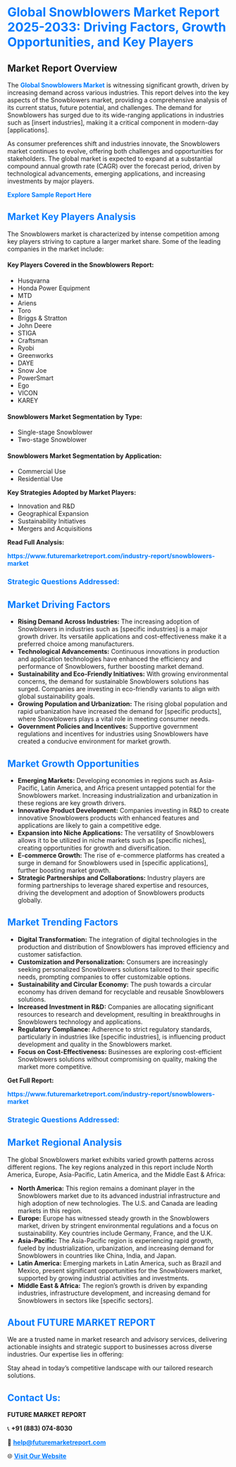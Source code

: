 <h1 style="color: #007BFF;">Global Snowblowers Market Report 2025-2033: Driving Factors, Growth Opportunities, and Key Players</h1>

<section id="overview">
<h2>Market Report Overview</h2>
<p>The <a href="https://www.futuremarketreport.com/industry-report/snowblowers-market" style="color: #007BFF; text-decoration: none;"><strong>Global Snowblowers Market</strong></a> is witnessing significant growth, driven by increasing demand across various industries. This report delves into the key aspects of the Snowblowers market, providing a comprehensive analysis of its current status, future potential, and challenges. The demand for Snowblowers has surged due to its wide-ranging applications in industries such as [insert industries], making it a critical component in modern-day [applications].</p>
<p>As consumer preferences shift and industries innovate, the Snowblowers market continues to evolve, offering both challenges and opportunities for stakeholders. The global market is expected to expand at a substantial compound annual growth rate (CAGR) over the forecast period, driven by technological advancements, emerging applications, and increasing investments by major players.</p>
</section>

<section id="overview">
<p><a href="https://www.futuremarketreport.com/request-sample/reportId=41651" style="color: #007BFF; text-decoration: none;"><strong>Explore Sample Report Here</strong></a></p>
</section>

<section id="key-players">
<h2 style="color: #007BFF;">Market Key Players Analysis</h2>
<p>The Snowblowers market is characterized by intense competition among key players striving to capture a larger market share. Some of the leading companies in the market include:</p>
<h4>Key Players Covered in the Snowblowers Report:</h4>
<ul><li>Husqvarna</li><li>Honda Power Equipment</li><li>MTD</li><li>Ariens</li><li>Toro</li><li>Briggs &amp; Stratton</li><li>John Deere</li><li>STIGA</li><li>Craftsman</li><li>Ryobi</li><li>Greenworks</li><li>DAYE</li><li>Snow Joe</li><li>PowerSmart</li><li>Ego</li><li>VICON</li><li>KAREY</li></ul>
<h4>Snowblowers Market Segmentation by Type:</h4>
<ul><li>Single-stage Snowblower</li><li>Two-stage Snowblower</li></ul>

<h4>Snowblowers Market Segmentation by Application:</h4>
<ul><li>Commercial Use</li><li>Residential Use</li></ul>
<p><strong>Key Strategies Adopted by Market Players:</strong></p>
<ul>
<li>Innovation and R&D</li>
<li>Geographical Expansion</li>
<li>Sustainability Initiatives</li>
<li>Mergers and Acquisitions</li>
</ul>
</section>

<section>
<p><strong>Read Full Analysis: </strong></p><a href="https://www.futuremarketreport.com/industry-report/snowblowers-market" style="color: #007BFF; text-decoration: none;"><strong>https://www.futuremarketreport.com/industry-report/snowblowers-market</strong></a>
<h3 style="color: #007BFF;">Strategic Questions Addressed:</h3>
</section>

<section id="driving-factors">
<h2 style="color: #007BFF;">Market Driving Factors</h2>
<ul>
<li><strong>Rising Demand Across Industries:</strong> The increasing adoption of Snowblowers in industries such as [specific industries] is a major growth driver. Its versatile applications and cost-effectiveness make it a preferred choice among manufacturers.</li>
<li><strong>Technological Advancements:</strong> Continuous innovations in production and application technologies have enhanced the efficiency and performance of Snowblowers, further boosting market demand.</li>
<li><strong>Sustainability and Eco-Friendly Initiatives:</strong> With growing environmental concerns, the demand for sustainable Snowblowers solutions has surged. Companies are investing in eco-friendly variants to align with global sustainability goals.</li>
<li><strong>Growing Population and Urbanization:</strong> The rising global population and rapid urbanization have increased the demand for [specific products], where Snowblowers plays a vital role in meeting consumer needs.</li>
<li><strong>Government Policies and Incentives:</strong> Supportive government regulations and incentives for industries using Snowblowers have created a conducive environment for market growth.</li>
</ul>
</section>

<section id="growth-opportunities">
<h2 style="color: #007BFF;">Market Growth Opportunities</h2>
<ul>
<li><strong>Emerging Markets:</strong> Developing economies in regions such as Asia-Pacific, Latin America, and Africa present untapped potential for the Snowblowers market. Increasing industrialization and urbanization in these regions are key growth drivers.</li>
<li><strong>Innovative Product Development:</strong> Companies investing in R&D to create innovative Snowblowers products with enhanced features and applications are likely to gain a competitive edge.</li>
<li><strong>Expansion into Niche Applications:</strong> The versatility of Snowblowers allows it to be utilized in niche markets such as [specific niches], creating opportunities for growth and diversification.</li>
<li><strong>E-commerce Growth:</strong> The rise of e-commerce platforms has created a surge in demand for Snowblowers used in [specific applications], further boosting market growth.</li>
<li><strong>Strategic Partnerships and Collaborations:</strong> Industry players are forming partnerships to leverage shared expertise and resources, driving the development and adoption of Snowblowers products globally.</li>
</ul>
</section>

<section id="trending-factors">
<h2 style="color: #007BFF;">Market Trending Factors</h2>
<ul>
<li><strong>Digital Transformation:</strong> The integration of digital technologies in the production and distribution of Snowblowers has improved efficiency and customer satisfaction.</li>
<li><strong>Customization and Personalization:</strong> Consumers are increasingly seeking personalized Snowblowers solutions tailored to their specific needs, prompting companies to offer customizable options.</li>
<li><strong>Sustainability and Circular Economy:</strong> The push towards a circular economy has driven demand for recyclable and reusable Snowblowers solutions.</li>
<li><strong>Increased Investment in R&D:</strong> Companies are allocating significant resources to research and development, resulting in breakthroughs in Snowblowers technology and applications.</li>
<li><strong>Regulatory Compliance:</strong> Adherence to strict regulatory standards, particularly in industries like [specific industries], is influencing product development and quality in the Snowblowers market.</li>
<li><strong>Focus on Cost-Effectiveness:</strong> Businesses are exploring cost-efficient Snowblowers solutions without compromising on quality, making the market more competitive.</li>
</ul>
</section>

<section>
<p><strong>Get Full Report: </strong></p><a href="https://www.futuremarketreport.com/industry-report/snowblowers-market" style="color: #007BFF; text-decoration: none;"><strong>https://www.futuremarketreport.com/industry-report/snowblowers-market</strong></a>
<h3 style="color: #007BFF;">Strategic Questions Addressed:</h3>
</section>


<section id="regional-analysis">
<h2 style="color: #007BFF;">Market Regional Analysis</h2>
<p>The global Snowblowers market exhibits varied growth patterns across different regions. The key regions analyzed in this report include North America, Europe, Asia-Pacific, Latin America, and the Middle East & Africa:</p>
<ul>
<li><strong>North America:</strong> This region remains a dominant player in the Snowblowers market due to its advanced industrial infrastructure and high adoption of new technologies. The U.S. and Canada are leading markets in this region.</li>
<li><strong>Europe:</strong> Europe has witnessed steady growth in the Snowblowers market, driven by stringent environmental regulations and a focus on sustainability. Key countries include Germany, France, and the U.K.</li>
<li><strong>Asia-Pacific:</strong> The Asia-Pacific region is experiencing rapid growth, fueled by industrialization, urbanization, and increasing demand for Snowblowers in countries like China, India, and Japan.</li>
<li><strong>Latin America:</strong> Emerging markets in Latin America, such as Brazil and Mexico, present significant opportunities for the Snowblowers market, supported by growing industrial activities and investments.</li>
<li><strong>Middle East & Africa:</strong> The region’s growth is driven by expanding industries, infrastructure development, and increasing demand for Snowblowers in sectors like [specific sectors].</li>
</ul>
</section>

<footer>
<h2 style="color: #007BFF;">About FUTURE MARKET REPORT</h2>
<p>We are a trusted name in market research and advisory services, delivering actionable insights and strategic support to businesses across diverse industries. Our expertise lies in offering:</p>

<p>Stay ahead in today’s competitive landscape with our tailored research solutions.</p>

<h2 style="color: #007BFF;">Contact Us:</h2>
<p><strong>FUTURE MARKET REPORT</strong></p>
<p>📞 <strong>+91 (883) 074-8030</strong></p>
<p>📧 <strong><a href="mailto:help@futuremarketreport.com" style="color: #007BFF;">help@futuremarketreport.com</a></strong></p>
<p>🌐 <strong><a href="https://www.futuremarketreport.com/" style="color: #007BFF;">Visit Our Website</a></strong></p>
</footer>